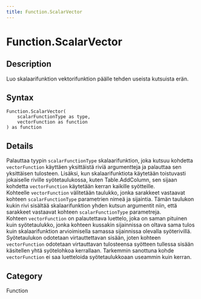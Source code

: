 ```yaml
---
title: Function.ScalarVector
---
```


# Function.ScalarVector


## Description

Luo skalaarifunktion vektorifunktion päälle tehden useista kutsuista erän.


## Syntax

```powerquery
Function.ScalarVector(
    scalarFunctionType as type,
    vectorFunction as function
) as function
```


## Details

Palauttaa tyypin <code>scalarFunctionType</code> skalaarifunktion, joka kutsuu kohdetta <code>vectorFunction</code> käyttäen yksittäistä riviä argumentteja ja palauttaa sen yksittäisen tulosteen. Lisäksi, kun skalaarifunktiota käytetään toistuvasti jokaiselle riville syötetaulukossa, kuten Table.AddColumn, sen sijaan kohdetta <code>vectorFunction</code> käytetään kerran kaikille syötteille. <br />Kohteelle <code>vectorFunction</code> välitetään taulukko, jonka sarakkeet vastaavat kohteen <code>scalarFunctionType</code> parametrien nimeä ja sijaintia. Tämän taulukon kukin rivi sisältää skalaarifunktion yhden kutsun argumentit niin, että sarakkeet vastaavat kohteen <code>scalarFunctionType</code> parametreja. <br />Kohteen <code>vectorFunction</code> on palautettava luettelo, joka on saman pituinen kuin syötetaulukko, jonka kohteen kussakin sijainnissa on oltava sama tulos kuin skalaarifunktion arvioimisella samassa sijainnissa olevalla syöterivillä. <br />Syötetaulukon odotetaan virtauttettavan sisään, joten kohteen <code>vectorFunction</code> odotetaan virtauttavan tulosteensa syötteen tullessa sisään käsitellen yhtä syötelohkoa kerrallaan. Tarkemmin sanottuna kohde <code>vectorFunction</code> ei saa luetteloida syötetaulukkoaan useammin kuin kerran.<br />



## Category
Function
